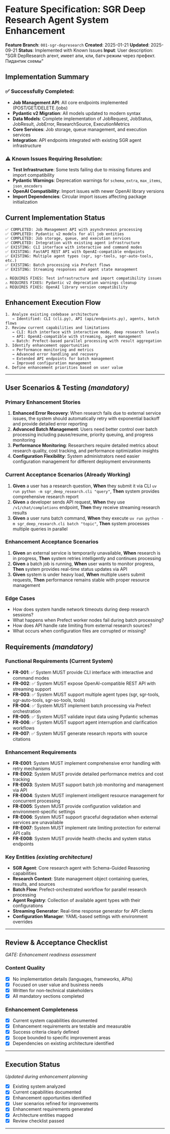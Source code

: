 # Feature Specification: SGR Deep Research Agent System Enhancement

**Feature Branch**: `001-sgr-depresearch`
**Created**: 2025-01-21
**Updated**: 2025-09-21
**Status**: Implemented with Known Issues
**Input**: User description: "SGR DepResearch агент, имеет апи, кли, батч режим через префект. Пидантик схемы"

## Implementation Summary

### ✅ Successfully Completed:
- **Job Management API**: All core endpoints implemented (POST/GET/DELETE /jobs)
- **Pydantic v2 Migration**: All models updated to modern syntax
- **Data Models**: Complete implementation of JobRequest, JobStatus, JobResult, JobError, ResearchSource, ExecutionMetrics
- **Core Services**: Job storage, queue management, and execution services
- **Integration**: API endpoints integrated with existing SGR agent infrastructure

### ⚠️ Known Issues Requiring Resolution:
- **Test Infrastructure**: Some tests failing due to missing fixtures and import compatibility
- **Pydantic Warnings**: Deprecation warnings for `schema_extra`, `max_items`, `json_encoders`
- **OpenAI Compatibility**: Import issues with newer OpenAI library versions
- **Import Dependencies**: Circular import issues affecting package initialization

## Current Implementation Status
```
✅ COMPLETED: Job Management API with asynchronous processing
✅ COMPLETED: Pydantic v2 models for all job entities
✅ COMPLETED: Job storage, queue, and execution services
✅ COMPLETED: Integration with existing agent infrastructure
✅ EXISTING: CLI interface with interactive and command modes
✅ EXISTING: FastAPI REST API with OpenAI-compatible endpoints
✅ EXISTING: Multiple agent types (sgr, sgr-tools, sgr-auto-tools, etc.)
✅ EXISTING: Batch processing via Prefect flows
✅ EXISTING: Streaming responses and agent state management

⚠️ REQUIRES FIXES: Test infrastructure and import compatibility issues
⚠️ REQUIRES FIXES: Pydantic v2 deprecation warnings cleanup
⚠️ REQUIRES FIXES: OpenAI library version compatibility
```

## Enhancement Execution Flow
```
1. Analyze existing codebase architecture
   → Identified: CLI (cli.py), API (api/endpoints.py), agents, batch flows
2. Review current capabilities and limitations
   → CLI: Rich interface with interactive mode, deep research levels
   → API: OpenAI-compatible with streaming, agent management
   → Batch: Prefect-based parallel processing with result aggregation
3. Identify enhancement opportunities
   → Performance monitoring and metrics
   → Advanced error handling and recovery
   → Extended API endpoints for batch management
   → Improved configuration management
4. Define enhancement priorities based on user value
```

---

## User Scenarios & Testing *(mandatory)*

### Primary Enhancement Stories
1. **Enhanced Error Recovery**: When research fails due to external service issues, the system should automatically retry with exponential backoff and provide detailed error reporting
2. **Advanced Batch Management**: Users need better control over batch processing including pause/resume, priority queuing, and progress monitoring
3. **Performance Monitoring**: Researchers require detailed metrics about research quality, cost tracking, and performance optimization insights
4. **Configuration Flexibility**: System administrators need easier configuration management for different deployment environments

### Current Acceptance Scenarios (Already Working)
1. **Given** a user has a research question, **When** they submit it via CLI `uv run python -m sgr_deep_research.cli "query"`, **Then** system provides comprehensive research report
2. **Given** a developer sends API request, **When** they use `/v1/chat/completions` endpoint, **Then** they receive streaming research results
3. **Given** a user runs batch command, **When** they execute `uv run python -m sgr_deep_research.cli batch "topic"`, **Then** system processes multiple queries in parallel

### Enhancement Acceptance Scenarios
1. **Given** an external service is temporarily unavailable, **When** research is in progress, **Then** system retries intelligently and continues processing
2. **Given** a batch job is running, **When** user wants to monitor progress, **Then** system provides real-time status updates via API
3. **Given** system is under heavy load, **When** multiple users submit requests, **Then** performance remains stable with proper resource management

### Edge Cases
- How does system handle network timeouts during deep research sessions?
- What happens when Prefect worker nodes fail during batch processing?
- How does API handle rate limiting from external research sources?
- What occurs when configuration files are corrupted or missing?

## Requirements *(mandatory)*

### Functional Requirements (Current System)
- **FR-001**: ✅ System MUST provide CLI interface with interactive and command modes
- **FR-002**: ✅ System MUST expose OpenAI-compatible REST API with streaming support
- **FR-003**: ✅ System MUST support multiple agent types (sgr, sgr-tools, sgr-auto-tools, sgr-so-tools, tools)
- **FR-004**: ✅ System MUST implement batch processing via Prefect orchestration
- **FR-005**: ✅ System MUST validate input data using Pydantic schemas
- **FR-006**: ✅ System MUST support agent interruption and clarification workflows
- **FR-007**: ✅ System MUST generate research reports with source citations

### Enhancement Requirements
- **FR-E001**: System MUST implement comprehensive error handling with retry mechanisms
- **FR-E002**: System MUST provide detailed performance metrics and cost tracking
- **FR-E003**: System MUST support batch job monitoring and management via API
- **FR-E004**: System MUST implement intelligent resource management for concurrent processing
- **FR-E005**: System MUST provide configuration validation and environment-specific settings
- **FR-E006**: System MUST support graceful degradation when external services are unavailable
- **FR-E007**: System MUST implement rate limiting protection for external API calls
- **FR-E008**: System MUST provide health checks and system status endpoints

### Key Entities *(existing architecture)*
- **SGR Agent**: Core research agent with Schema-Guided Reasoning capabilities
- **Research Context**: State management object containing queries, results, and sources
- **Batch Flow**: Prefect-orchestrated workflow for parallel research processing
- **Agent Registry**: Collection of available agent types with their configurations
- **Streaming Generator**: Real-time response generator for API clients
- **Configuration Manager**: YAML-based settings with environment overrides

---

## Review & Acceptance Checklist
*GATE: Enhancement readiness assessment*

### Content Quality
- [x] No implementation details (languages, frameworks, APIs)
- [x] Focused on user value and business needs
- [x] Written for non-technical stakeholders
- [x] All mandatory sections completed

### Enhancement Completeness
- [x] Current system capabilities documented
- [x] Enhancement requirements are testable and measurable
- [x] Success criteria clearly defined
- [x] Scope bounded to specific improvement areas
- [x] Dependencies on existing architecture identified

---

## Execution Status
*Updated during enhancement planning*

- [x] Existing system analyzed
- [x] Current capabilities documented
- [x] Enhancement opportunities identified
- [x] User scenarios refined for improvements
- [x] Enhancement requirements generated
- [x] Architecture entities mapped
- [x] Review checklist passed

---